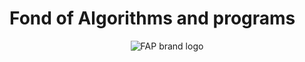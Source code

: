 # Fond of Algorithms and programs
<p align="center">
  <img src="https://i.ibb.co/n7qFRSx/Brand.png" alt="FAP brand logo"/>
</p>

